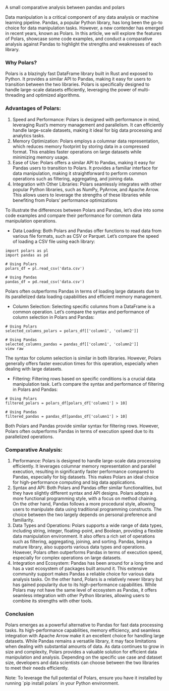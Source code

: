 <p>A small comparative analysis between pandas and polars</p>

<p>Data manipulation is a critical component of any data analysis or machine learning pipeline. Pandas, a popular Python library, has long been the go-to choice for data manipulation tasks. However, a new contender has emerged in recent years, known as Polars. In this article, we will explore the features of Polars, showcase some code examples, and conduct a comparative analysis against Pandas to highlight the strengths and weaknesses of each library.</p>

### Why Polars?
<p>Polars is a blazingly fast DataFrame library built in Rust and exposed to Python. It provides a similar API to Pandas, making it easy for users to transition between the two libraries. Polars is specifically designed to handle large-scale datasets efficiently, leveraging the power of multi-threading and optimized algorithms.</p>

### Advantages of Polars:
1. Speed and Performance: Polars is designed with performance in mind, leveraging Rust’s memory management and parallelism. It can efficiently handle large-scale datasets, making it ideal for big data processing and analytics tasks.
2. Memory Optimization: Polars employs a columnar data representation, which reduces memory footprint by storing data in a compressed format. This enables faster operations on large datasets while minimizing memory usage.
3. Ease of Use: Polars offers a similar API to Pandas, making it easy for Pandas users to transition to Polars. It provides a familiar interface for data manipulation, making it straightforward to perform common operations such as filtering, aggregating, and joining data.
4. Integration with Other Libraries: Polars seamlessly integrates with other popular Python libraries, such as NumPy, PyArrow, and Apache Arrow. This allows users to leverage the strengths of these libraries while benefiting from Polars’ performance optimizations

<p>To illustrate the differences between Polars and Pandas, let’s dive into some code examples and compare their performance for common data manipulation operations.
</p>

* Data Loading: Both Polars and Pandas offer functions to read data from various file formats, such as CSV or Parquet. Let’s compare the speed of loading a CSV file using each library:

```
import polars as pl
import pandas as pd

# Using Polars
polars_df = pl.read_csv('data.csv')

# Using Pandas
pandas_df = pd.read_csv('data.csv')
```

<p>Polars often outperforms Pandas in terms of loading large datasets due to its parallelized data loading capabilities and efficient memory management.
</p>

* Column Selection: Selecting specific columns from a DataFrame is a common operation. Let’s compare the syntax and performance of column selection in Polars and Pandas:
  
```
# Using Polars
selected_columns_polars = polars_df[['column1', 'column2']]

# Using Pandas
selected_columns_pandas = pandas_df[['column1', 'column2']]
view raw
```

<p>The syntax for column selection is similar in both libraries. However, Polars generally offers faster execution times for this operation, especially when dealing with large datasets.
</p>

* Filtering: Filtering rows based on specific conditions is a crucial data manipulation task. Let’s compare the syntax and performance of filtering in Polars and Pandas:

```
# Using Polars
filtered_polars = polars_df[polars_df['column1'] > 10]

# Using Pandas
filtered_pandas = pandas_df[pandas_df['column1'] > 10]
```

<p>Both Polars and Pandas provide similar syntax for filtering rows. However, Polars often outperforms Pandas in terms of execution speed due to its parallelized operations.</p>

### Comparative Analysis:

1. Performance: Polars is designed to handle large-scale data processing efficiently. It leverages columnar memory representation and parallel execution, resulting in significantly faster performance compared to Pandas, especially for big datasets. This makes Polars an ideal choice for high-performance computing and big data applications.
2. Syntax and API: Both Polars and Pandas offer similar functionalities, but they have slightly different syntax and API designs. Polars adopts a more functional programming style, with a focus on method chaining. On the other hand, Pandas follows a more procedural style, allowing users to manipulate data using traditional programming constructs. The choice between the two largely depends on personal preference and familiarity.
3. Data Types and Operations: Polars supports a wide range of data types, including string, integer, floating-point, and Boolean, providing a flexible data manipulation environment. It also offers a rich set of operations such as filtering, aggregating, joining, and sorting. Pandas, being a mature library, also supports various data types and operations. However, Polars often outperforms Pandas in terms of execution speed, especially for complex operations on large datasets.
4. Integration and Ecosystem: Pandas has been around for a long time and has a vast ecosystem of packages built around it. This extensive community support makes Pandas a reliable choice for various data analysis tasks. On the other hand, Polars is a relatively newer library but has gained popularity due to its high-performance capabilities. While Polars may not have the same level of ecosystem as Pandas, it offers seamless integration with other Python libraries, allowing users to combine its strengths with other tools.

### Conclusion

<p>Polars emerges as a powerful alternative to Pandas for fast data processing tasks. Its high-performance capabilities, memory efficiency, and seamless integration with Apache Arrow make it an excellent choice for handling large datasets. While Pandas remains a versatile library, it may face limitations when dealing with substantial amounts of data. As data continues to grow in size and complexity, Polars provides a valuable solution for efficient data manipulation and analysis. Depending on the specific use case and dataset size, developers and data scientists can choose between the two libraries to meet their needs efficiently.</p>

<p>Note: To leverage the full potential of Polars, ensure you have it installed by running `pip install polars` in your Python environment.</p>
